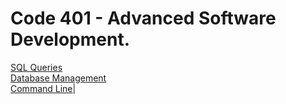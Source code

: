 # Code 401 - Advanced Software Development.

[SQL Queries ](./SQL.md)  
[Database Management](./DATABASE.md)  
[Command Line](./commandLine.md)|
